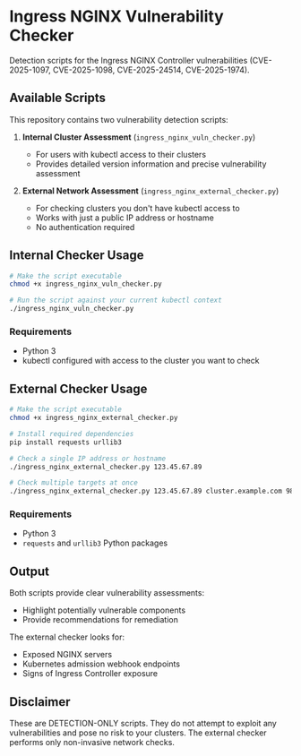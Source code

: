 # Ingress NGINX Vulnerability Checker

Detection scripts for the Ingress NGINX Controller vulnerabilities (CVE-2025-1097, CVE-2025-1098, CVE-2025-24514, CVE-2025-1974).

## Available Scripts

This repository contains two vulnerability detection scripts:

1. **Internal Cluster Assessment** (`ingress_nginx_vuln_checker.py`)
   - For users with kubectl access to their clusters
   - Provides detailed version information and precise vulnerability assessment

2. **External Network Assessment** (`ingress_nginx_external_checker.py`)
   - For checking clusters you don't have kubectl access to
   - Works with just a public IP address or hostname
   - No authentication required

## Internal Checker Usage

```bash
# Make the script executable
chmod +x ingress_nginx_vuln_checker.py

# Run the script against your current kubectl context
./ingress_nginx_vuln_checker.py
```

### Requirements

- Python 3
- kubectl configured with access to the cluster you want to check

## External Checker Usage

```bash
# Make the script executable
chmod +x ingress_nginx_external_checker.py

# Install required dependencies
pip install requests urllib3

# Check a single IP address or hostname
./ingress_nginx_external_checker.py 123.45.67.89

# Check multiple targets at once
./ingress_nginx_external_checker.py 123.45.67.89 cluster.example.com 98.76.54.32
```

### Requirements

- Python 3
- `requests` and `urllib3` Python packages

## Output

Both scripts provide clear vulnerability assessments:
- Highlight potentially vulnerable components
- Provide recommendations for remediation

The external checker looks for:
- Exposed NGINX servers
- Kubernetes admission webhook endpoints
- Signs of Ingress Controller exposure

## Disclaimer

These are DETECTION-ONLY scripts. They do not attempt to exploit any vulnerabilities and pose no risk to your clusters. The external checker performs only non-invasive network checks.